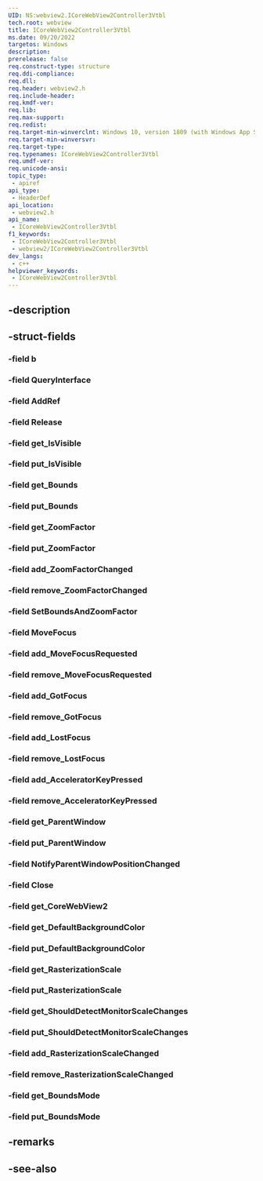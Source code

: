 ```yaml
---
UID: NS:webview2.ICoreWebView2Controller3Vtbl
tech.root: webview
title: ICoreWebView2Controller3Vtbl
ms.date: 09/20/2022
targetos: Windows
description: 
prerelease: false
req.construct-type: structure
req.ddi-compliance: 
req.dll: 
req.header: webview2.h
req.include-header: 
req.kmdf-ver: 
req.lib: 
req.max-support: 
req.redist: 
req.target-min-winverclnt: Windows 10, version 1809 (with Windows App SDK 1.1 or later)
req.target-min-winversvr: 
req.target-type: 
req.typenames: ICoreWebView2Controller3Vtbl
req.umdf-ver: 
req.unicode-ansi: 
topic_type:
 - apiref
api_type:
 - HeaderDef
api_location:
 - webview2.h
api_name:
 - ICoreWebView2Controller3Vtbl
f1_keywords:
 - ICoreWebView2Controller3Vtbl
 - webview2/ICoreWebView2Controller3Vtbl
dev_langs:
 - c++
helpviewer_keywords:
 - ICoreWebView2Controller3Vtbl
---
```


## -description

## -struct-fields

### -field b

### -field QueryInterface

### -field AddRef

### -field Release

### -field get_IsVisible

### -field put_IsVisible

### -field get_Bounds

### -field put_Bounds

### -field get_ZoomFactor

### -field put_ZoomFactor

### -field add_ZoomFactorChanged

### -field remove_ZoomFactorChanged

### -field SetBoundsAndZoomFactor

### -field MoveFocus

### -field add_MoveFocusRequested

### -field remove_MoveFocusRequested

### -field add_GotFocus

### -field remove_GotFocus

### -field add_LostFocus

### -field remove_LostFocus

### -field add_AcceleratorKeyPressed

### -field remove_AcceleratorKeyPressed

### -field get_ParentWindow

### -field put_ParentWindow

### -field NotifyParentWindowPositionChanged

### -field Close

### -field get_CoreWebView2

### -field get_DefaultBackgroundColor

### -field put_DefaultBackgroundColor

### -field get_RasterizationScale

### -field put_RasterizationScale

### -field get_ShouldDetectMonitorScaleChanges

### -field put_ShouldDetectMonitorScaleChanges

### -field add_RasterizationScaleChanged

### -field remove_RasterizationScaleChanged

### -field get_BoundsMode

### -field put_BoundsMode

## -remarks

## -see-also

